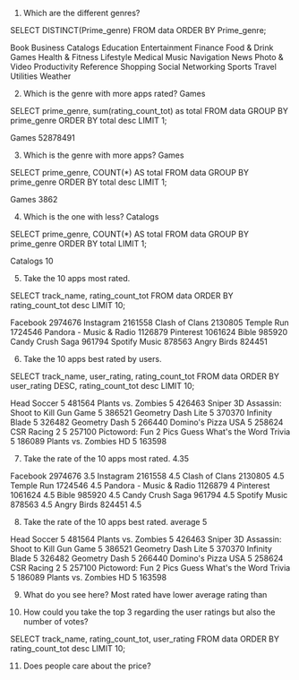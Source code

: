 1. Which are the different genres?

SELECT DISTINCT(Prime_genre)
FROM data
ORDER BY Prime_genre;



Book
Business
Catalogs
Education
Entertainment
Finance
Food & Drink
Games
Health & Fitness
Lifestyle
Medical
Music
Navigation
News
Photo & Video
Productivity
Reference
Shopping
Social Networking
Sports
Travel
Utilities
Weather

2. Which is the genre with more apps rated? Games

SELECT  prime_genre, sum(rating_count_tot) as total 
FROM data
GROUP BY prime_genre
ORDER BY total desc
LIMIT 1;

Games	52878491


3. Which is the genre with more apps? Games

SELECT prime_genre, COUNT(*) AS total
FROM data
GROUP BY prime_genre
ORDER BY total desc
LIMIT 1;

Games	3862



4. Which is the one with less? Catalogs

SELECT prime_genre, COUNT(*) AS total
FROM data
GROUP BY prime_genre
ORDER BY total
LIMIT 1;

Catalogs	10

5. Take the 10 apps most rated.

SELECT  track_name, rating_count_tot
FROM data
ORDER BY rating_count_tot desc
LIMIT 10;


Facebook	2974676
Instagram	2161558
Clash of Clans	2130805
Temple Run	1724546
Pandora - Music & Radio	1126879
Pinterest	1061624
Bible	985920
Candy Crush Saga	961794
Spotify Music	878563
Angry Birds	824451

6. Take the 10 apps best rated by users.

SELECT  track_name, user_rating, rating_count_tot
FROM data
ORDER BY user_rating DESC, rating_count_tot desc
LIMIT 10;


Head Soccer						5	481564
Plants vs. Zombies					5	426463
Sniper 3D Assassin: Shoot to Kill Gun Game		5	386521
Geometry Dash Lite					5	370370
Infinity Blade						5	326482
Geometry Dash						5	266440
Domino's Pizza USA					5	258624
CSR Racing 2						5	257100
Pictoword: Fun 2 Pics Guess What's the Word Trivia	5	186089
Plants vs. Zombies HD					5	163598

7. Take the rate of the 10 apps most rated. 4.35

Facebook		2974676	3.5
Instagram		2161558	4.5
Clash of Clans		2130805	4.5
Temple Run		1724546	4.5
Pandora - Music & Radio	1126879	4
Pinterest		1061624	4.5
Bible			985920	4.5
Candy Crush Saga	961794	4.5
Spotify Music		878563	4.5
Angry Birds		824451	4.5

8. Take the rate of the 10 apps best rated. average 5

Head Soccer						5	481564
Plants vs. Zombies					5	426463
Sniper 3D Assassin: Shoot to Kill Gun Game		5	386521
Geometry Dash Lite					5	370370
Infinity Blade						5	326482
Geometry Dash						5	266440
Domino's Pizza USA					5	258624
CSR Racing 2						5	257100
Pictoword: Fun 2 Pics Guess What's the Word Trivia	5	186089
Plants vs. Zombies HD					5	163598

9. What do you see here?
Most rated have lower average rating than 

10. How could you take the top 3 regarding the user ratings but also the number of votes?

SELECT  track_name, rating_count_tot, user_rating
FROM data
ORDER BY rating_count_tot desc
LIMIT 10;

11. Does people care about the price?